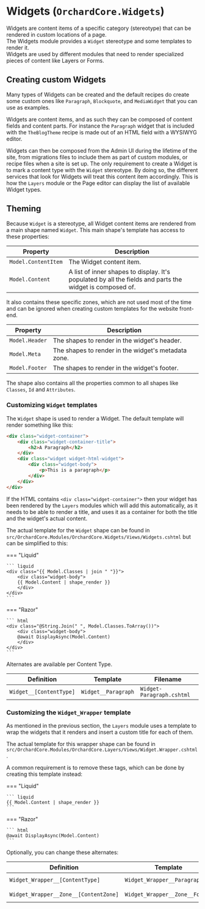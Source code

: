 # Widgets (`OrchardCore.Widgets`)

Widgets are content items of a specific category (stereotype) that can be rendered in custom locations of a page.  
The Widgets module provides a `Widget` stereotype and some templates to render it.  
Widgets are used by different modules that need to render specialized pieces of content like Layers or Forms.

## Creating custom Widgets

Many types of Widgets can be created and the default recipes do create some custom ones like `Paragraph`, `Blockquote`, and `MediaWidget` that you can 
use as examples.

Widgets are content items, and as such they can be composed of content fields and content parts. For instance the `Paragraph` widget that is included with the 
`TheBlogTheme` recipe is made out of an HTML field with a WYSIWYG editor.

Widgets can then be composed from the Admin UI during the lifetime of the site, from migrations files to include them as part of custom modules, or recipe files
when a site is set up. The only requirement to create a Widget is to mark a content type with the `Widget` stereotype. By doing so, the different services that look
for Widgets will treat this content item accordingly. This is how the `Layers` module or the Page editor can display the list of available Widget types.

## Theming

Because `Widget` is a stereotype, all Widget content items are rendered from a main shape named `Widget`.
This main shape's template has access to these properties:

| Property | Description |
| --------- | ------------ |
| `Model.ContentItem` | The Widget content item. |
| `Model.Content` | A list of inner shapes to display. It's populated by all the fields and parts the widget is composed of. |

It also contains these specific zones, which are not used most of the time and can be ignored when creating custom templates for the website front-end.

| Property | Description |
| --------- | ------------ |
| `Model.Header` | The shapes to render in the widget's header. |
| `Model.Meta` | The shapes to render in the widget's metadata zone. |
| `Model.Footer` | The shapes to render in the widget's footer. |

The shape also contains all the properties common to all shapes like `Classes`, `Id` and `Attributes`.

### Customizing `Widget` templates

The `Widget` shape is used to render a Widget. The default template will render something like this:

```html
<div class="widget-container">
    <div class="widget-container-title">
        <h2>A Paragraph</h2>
    </div>
    <div class="widget widget-html-widget">
        <div class="widget-body">
            <p>This is a paragraph</p>
        </div>
    </div>
</div>
```

If the HTML contains `<div class="widget-container">` then your widget has been rendered by the `Layers` modules which will add this automatically, as it needs to 
be able to render a title, and uses it as a container for both the title and the widget's actual content.

The actual template for the `Widget` shape can be found in `src/OrchardCore.Modules/OrchardCore.Widgets/Views/Widgets.cshtml` but can be simplified to this:

=== "Liquid"

    ``` liquid
    <div class="{{ Model.Classes | join " "}}">
        <div class="widget-body">
        {{ Model.Content | shape_render }}
        </div>
    </div>
    ```

=== "Razor"

    ``` html
    <div class="@String.Join(" ", Model.Classes.ToArray())">
        <div class="widget-body">
        @await DisplayAsync(Model.Content)
        </div>
    </div>
    ```

Alternates are available per Content Type.

| Definition | Template | Filename|
| ---------- | --------- | ------------ |
| `Widget__[ContentType]` | `Widget__Paragraph` | `Widget-Paragraph.cshtml` |

### Customizing the `Widget_Wrapper` template

As mentioned in the previous section, the `Layers` module uses a template to wrap the widgets that it renders and insert a custom title for each of them.

The actual template for this wrapper shape can be found in `src/OrchardCore.Modules/OrchardCore.Layers/Views/Widget.Wrapper.cshtml`.

A common requirement is to remove these tags, which can be done by creating this template instead:

=== "Liquid"

    ``` liquid
    {{ Model.Content | shape_render }}
    ```

=== "Razor"

    ``` html
    @await DisplayAsync(Model.Content)
    ```

Optionally, you can change these alternates:

| Definition | Template | Filename|
| ---------- | --------- | ------------ |
| `Widget_Wrapper__[ContentType]` | `Widget_Wrapper__Paragraph` | `Widget-Paragraph.Wrapper.cshtml` |
| `Widget_Wrapper__Zone__[ContentZone]` | `Widget_Wrapper__Zone__Footer` | `Widget-Zone-Footer.Wrapper.cshtml` |
